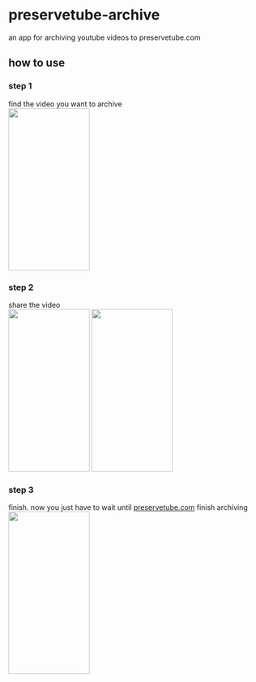 # preservetube-archive
an app for archiving youtube videos to preservetube.com  

## how to use
### step 1
find the video you want to archive  
<img src="https://github.com/user-attachments/assets/cda20c2f-546c-4b3c-9970-5c6dddb517d5" width="160" height="320">

### step 2
share the video  
<img src="https://github.com/user-attachments/assets/e10e973d-b936-42e2-b7d7-590706398651" width="160" height="320">
<img src="https://github.com/user-attachments/assets/d18fd3f1-d684-4794-af38-f98cdc1ad8cd" width="160" height="320">  

### step 3
finish. now you just have to wait until [preservetube.com](https://preservetube.com) finish archiving  
<img src="https://github.com/user-attachments/assets/ac4fd4b9-098d-41cb-a8a6-341304c863ae" width="160" height="320">
